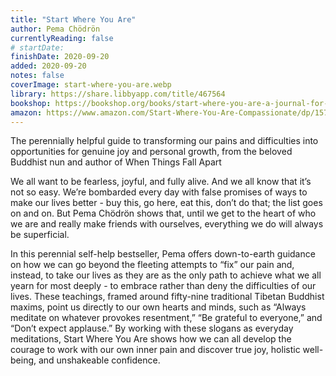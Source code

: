```yaml
---
title: "Start Where You Are"
author: Pema Chödrön
currentlyReading: false
# startDate:
finishDate: 2020-09-20
added: 2020-09-20
notes: false
coverImage: start-where-you-are.webp
library: https://share.libbyapp.com/title/467564
bookshop: https://bookshop.org/books/start-where-you-are-a-journal-for-self-exploration-9780399174827/9780399174827
amazon: https://www.amazon.com/Start-Where-You-Are-Compassionate/dp/1570628394
---
```


The perennially helpful guide to transforming our pains and difficulties into opportunities for genuine joy and personal growth, from the beloved Buddhist nun and author of When Things Fall Apart

We all want to be fearless, joyful, and fully alive. And we all know that it’s not so easy. We’re bombarded every day with false promises of ways to make our lives better - buy this, go here, eat this, don’t do that; the list goes on and on. But Pema Chödrön shows that, until we get to the heart of who we are and really make friends with ourselves, everything we do will always be superficial. 

In this perennial self-help bestseller, Pema offers down-to-earth guidance on how we can go beyond the fleeting attempts to “fix” our pain and, instead, to take our lives as they are as the only path to achieve what we all yearn for most deeply - to embrace rather than deny the difficulties of our lives. These teachings, framed around fifty-nine traditional Tibetan Buddhist maxims, point us directly to our own hearts and minds, such as “Always meditate on whatever provokes resentment,” “Be grateful to everyone,” and “Don’t expect applause.” By working with these slogans as everyday meditations, Start Where You Are shows how we can all develop the courage to work with our own inner pain and discover true joy, holistic well-being, and unshakeable confidence.  
